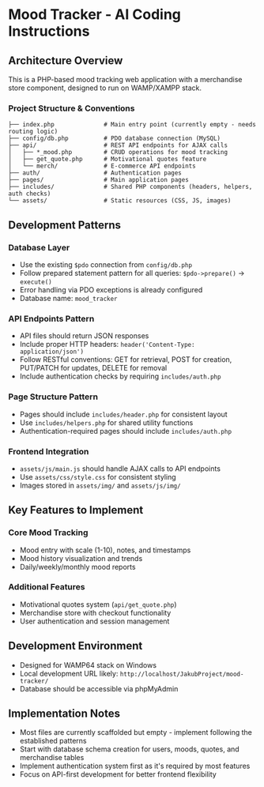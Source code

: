 # Mood Tracker - AI Coding Instructions

## Architecture Overview
This is a PHP-based mood tracking web application with a merchandise store component, designed to run on WAMP/XAMPP stack.

### Project Structure & Conventions
```
├── index.php              # Main entry point (currently empty - needs routing logic)
├── config/db.php          # PDO database connection (MySQL)
├── api/                   # REST API endpoints for AJAX calls
│   ├── *_mood.php         # CRUD operations for mood tracking
│   ├── get_quote.php      # Motivational quotes feature
│   └── merch/             # E-commerce API endpoints
├── auth/                  # Authentication pages
├── pages/                 # Main application pages
├── includes/              # Shared PHP components (headers, helpers, auth checks)
└── assets/                # Static resources (CSS, JS, images)
```

## Development Patterns

### Database Layer
- Use the existing `$pdo` connection from `config/db.php`
- Follow prepared statement pattern for all queries: `$pdo->prepare()` → `execute()`
- Error handling via PDO exceptions is already configured
- Database name: `mood_tracker`

### API Endpoints Pattern
- API files should return JSON responses
- Include proper HTTP headers: `header('Content-Type: application/json')`
- Follow RESTful conventions: GET for retrieval, POST for creation, PUT/PATCH for updates, DELETE for removal
- Include authentication checks by requiring `includes/auth.php`

### Page Structure Pattern
- Pages should include `includes/header.php` for consistent layout
- Use `includes/helpers.php` for shared utility functions
- Authentication-required pages should include `includes/auth.php`

### Frontend Integration
- `assets/js/main.js` should handle AJAX calls to API endpoints
- Use `assets/css/style.css` for consistent styling
- Images stored in `assets/img/` and `assets/js/img/`

## Key Features to Implement

### Core Mood Tracking
- Mood entry with scale (1-10), notes, and timestamps
- Mood history visualization and trends
- Daily/weekly/monthly mood reports

### Additional Features
- Motivational quotes system (`api/get_quote.php`)
- Merchandise store with checkout functionality
- User authentication and session management

## Development Environment
- Designed for WAMP64 stack on Windows
- Local development URL likely: `http://localhost/JakubProject/mood-tracker/`
- Database should be accessible via phpMyAdmin

## Implementation Notes
- Most files are currently scaffolded but empty - implement following the established patterns
- Start with database schema creation for users, moods, quotes, and merchandise tables
- Implement authentication system first as it's required by most features
- Focus on API-first development for better frontend flexibility